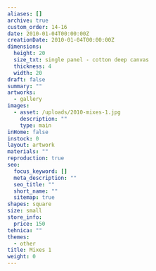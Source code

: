```yaml
---
aliases: []
archive: true
custom_order: 14-16
date: 2010-01-04T00:00:00Z
creationDate: 2010-01-04T00:00:00Z
dimensions:
  height: 20
  size_txt: single panel - cotton deep canvas
  thickness: 4
  width: 20
draft: false
summary: ""
artworks:
  - gallery
images:
  - asset: /uploads/2010-mixes-1.jpg
    description: ""
    type: main
inHome: false
instock: 0
layout: artwork
materials: ""
reproduction: true
seo:
  focus_keyword: []
  meta_description: ""
  seo_title: ""
  short_name: ""
  sitemap: true
shapes: square
size: small
store_info:
  price: 150
tehnica: ""
themes:
  - other
title: Mixes 1
weight: 0
---
```

